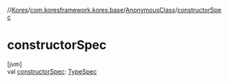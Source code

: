 //[Kores](../../../index.md)/[com.koresframework.kores.base](../index.md)/[AnonymousClass](index.md)/[constructorSpec](constructor-spec.md)

# constructorSpec

[jvm]\
val [constructorSpec](constructor-spec.md): [TypeSpec](../-type-spec/index.md)
